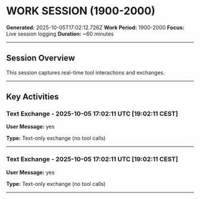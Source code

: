 # WORK SESSION (1900-2000)

**Generated:** 2025-10-05T17:02:12.726Z
**Work Period:** 1900-2000
**Focus:** Live session logging
**Duration:** ~60 minutes

---

## Session Overview

This session captures real-time tool interactions and exchanges.

---

## Key Activities

### Text Exchange - 2025-10-05 17:02:11 UTC [19:02:11 CEST]

**User Message:** yes

**Type:** Text-only exchange (no tool calls)

---

### Text Exchange - 2025-10-05 17:02:11 UTC [19:02:11 CEST]

**User Message:** yes

**Type:** Text-only exchange (no tool calls)

---

